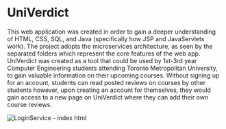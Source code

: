 # UniVerdict
This web application was created in order to gain a deeper understanding of HTML, CSS, SQL, and Java (specifically how JSP and JavaServlets work). The project adopts the microservices architecture, as seen by the separated folders which represent the core features of the web app. UniVerdict was created as a tool that could be used by 1st-3rd year Computer Engineering students attending Toronto Metropolitan University, to gain valuable information on their upcoming courses. Without signing up for an account, students can read posted reviews on courses by other students however, upon creating an account for themselves, they would gain access to a new page on UniVerdict where they can add their own course reviews.

![LoginService - index html](https://github.com/user-attachments/assets/4aa517ac-1ee6-4616-b34e-1a6a200bca21)
